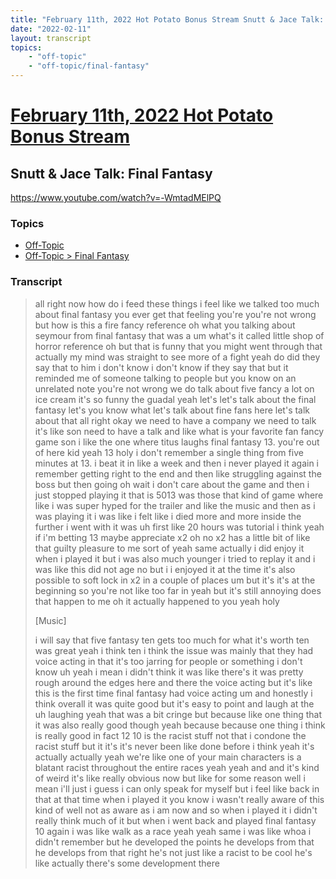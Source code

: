 ```yaml
---
title: "February 11th, 2022 Hot Potato Bonus Stream Snutt & Jace Talk: Final Fantasy"
date: "2022-02-11"
layout: transcript
topics:
    - "off-topic"
    - "off-topic/final-fantasy"
---
```

# [February 11th, 2022 Hot Potato Bonus Stream](../2022-02-11.md)
## Snutt & Jace Talk: Final Fantasy
https://www.youtube.com/watch?v=-WmtadMElPQ

### Topics
* [Off-Topic](../topics/off-topic.md)
* [Off-Topic > Final Fantasy](../topics/off-topic/final-fantasy.md)

### Transcript

> all right now how do i feed these things i feel like we talked too much about final fantasy you ever get that feeling you're you're not wrong but how is this a fire fancy reference oh what you talking about seymour from final fantasy that was a um what's it called little shop of horror reference oh but that is funny that you might went through that actually my mind was straight to see more of a fight yeah do did they say that to him i don't know i don't know if they say that but it reminded me of someone talking to people but you know on an unrelated note you're not wrong we do talk about five fancy a lot on ice cream it's so funny the guadal yeah let's let's talk about the final fantasy let's you know what let's talk about fine fans here let's talk about that all right okay we need to have a company we need to talk it's like son need to have a talk and like what is your favorite fan fancy game son i like the one where titus laughs final fantasy 13. you're out of here kid yeah 13 holy i don't remember a single thing from five minutes at 13. i beat it in like a week and then i never played it again i remember getting right to the end and then like struggling against the boss but then going oh wait i don't care about the game and then i just stopped playing it that is 5013 was those that kind of game where like i was super hyped for the trailer and like the music and then as i was playing it i was like i felt like i died more and more inside the further i went with it was uh first like 20 hours was tutorial i think yeah if i'm betting 13 maybe appreciate x2 oh no x2 has a little bit of like that guilty pleasure to me sort of yeah same actually i did enjoy it when i played it but i was also much younger i tried to replay it and i was like this did not age no but i i enjoyed it at the time it's also possible to soft lock in x2 in a couple of places um but it's it's at the beginning so you're not like too far in yeah but it's still annoying does that happen to me oh it actually happened to you yeah holy
>
> [Music]
>
> i will say that five fantasy ten gets too much for what it's worth ten was great yeah i think ten i think the issue was mainly that they had voice acting in that it's too jarring for people or something i don't know uh yeah i mean i didn't think it was like there's it was pretty rough around the edges here and there the voice acting but it's like this is the first time final fantasy had voice acting um and honestly i think overall it was quite good but it's easy to point and laugh at the uh laughing yeah that was a bit cringe but because like one thing that it was also really good though yeah because because one thing i think is really good in fact 12 10 is the racist stuff not that i condone the racist stuff but it it's it's never been like done before i think yeah it's actually actually yeah we're like one of your main characters is a blatant racist throughout the entire races yeah yeah and and it's kind of weird it's like really obvious now but like for some reason well i mean i'll just i guess i can only speak for myself but i feel like back in that at that time when i played it you know i wasn't really aware of this kind of well not as aware as i am now and so when i played it i didn't really think much of it but when i went back and played final fantasy 10 again i was like walk as a race yeah yeah same i was like whoa i didn't remember but he developed the points he develops from that he develops from that right he's not just like a racist to be cool he's like actually there's some development there
